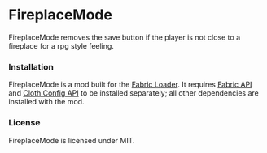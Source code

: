 # FireplaceMode
FireplaceMode removes the save button if the player is not close to a fireplace for a rpg style feeling.

### Installation
FireplaceMode is a mod built for the [Fabric Loader](https://fabricmc.net/). It requires [Fabric API](https://www.curseforge.com/minecraft/mc-mods/fabric-api) and [Cloth Config API](https://www.curseforge.com/minecraft/mc-mods/cloth-config) to be installed separately; all other dependencies are installed with the mod.

### License
FireplaceMode is licensed under MIT.
